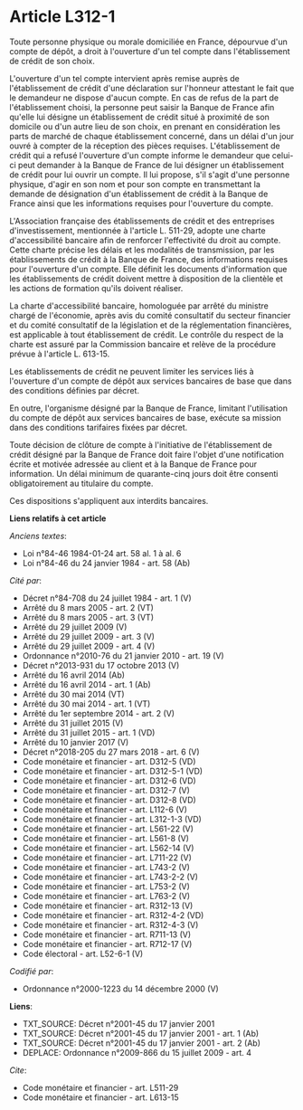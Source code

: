 # Article L312-1

Toute personne physique ou morale domiciliée en France, dépourvue d'un compte de dépôt, a droit à l'ouverture d'un tel compte
dans l'établissement de crédit de son choix.

L'ouverture d'un tel compte intervient après remise auprès de l'établissement de crédit d'une déclaration sur l'honneur
attestant le fait que le demandeur ne dispose d'aucun compte. En cas de refus de la part de l'établissement choisi, la
personne peut saisir la Banque de France afin qu'elle lui désigne un établissement de crédit situé à proximité de son
domicile ou d'un autre lieu de son choix, en prenant en considération les parts de marché de chaque établissement concerné,
dans un délai d'un jour ouvré à compter de la réception des pièces requises. L'établissement de crédit qui a refusé
l'ouverture d'un compte informe le demandeur que celui-ci peut demander à la Banque de France de lui désigner un
établissement de crédit pour lui ouvrir un compte. Il lui propose, s'il s'agit d'une personne physique, d'agir en son nom et
pour son compte en transmettant la demande de désignation d'un établissement de crédit à la Banque de France ainsi que les
informations requises pour l'ouverture du compte.

L'Association française des établissements de crédit et des entreprises d'investissement, mentionnée à l'article L. 511-29,
adopte une charte d'accessibilité bancaire afin de renforcer l'effectivité du droit au compte. Cette charte précise les
délais et les modalités de transmission, par les établissements de crédit à la Banque de France, des informations requises
pour l'ouverture d'un compte. Elle définit les documents d'information que les établissements de crédit doivent mettre à
disposition de la clientèle et les actions de formation qu'ils doivent réaliser. 

La charte d'accessibilité bancaire, homologuée par arrêté du ministre chargé de l'économie, après avis du comité consultatif
du secteur financier et du comité consultatif de la législation et de la réglementation financières, est applicable à tout
établissement de crédit. Le contrôle du respect de la charte est assuré par la Commission bancaire et relève de la procédure
prévue à l'article L. 613-15. 

Les établissements de crédit ne peuvent limiter les services liés à l'ouverture d'un compte de dépôt aux services bancaires
de base que dans des conditions définies par décret. 

En outre, l'organisme désigné par la Banque de France, limitant l'utilisation du compte de dépôt aux services bancaires de
base, exécute sa mission dans des conditions tarifaires fixées par décret. 

Toute décision de clôture de compte à l'initiative de l'établissement de crédit désigné par la Banque de France doit faire
l'objet d'une notification écrite et motivée adressée au client et à la Banque de France pour information. Un délai minimum
de quarante-cinq jours doit être consenti obligatoirement au titulaire du compte. 

Ces dispositions s'appliquent aux interdits bancaires.

**Liens relatifs à cet article**

_Anciens textes_:

  - Loi n°84-46 1984-01-24 art. 58 al. 1 à al. 6
  - Loi n°84-46 du 24 janvier 1984 - art. 58 (Ab)

_Cité par_:

  - Décret n°84-708 du 24 juillet 1984 - art. 1 (V)
  - Arrêté du 8 mars 2005 - art. 2 (VT)
  - Arrêté du 8 mars 2005 - art. 3 (VT)
  - Arrêté du 29 juillet 2009 (V)
  - Arrêté du 29 juillet 2009 - art. 3 (V)
  - Arrêté du 29 juillet 2009 - art. 4 (V)
  - Ordonnance n°2010-76 du 21 janvier 2010 - art. 19 (V)
  - Décret n°2013-931 du 17 octobre 2013 (V)
  - Arrêté du 16 avril 2014 (Ab)
  - Arrêté du 16 avril 2014 - art. 1 (Ab)
  - Arrêté du 30 mai 2014 (VT)
  - Arrêté du 30 mai 2014 - art. 1 (VT)
  - Arrêté du 1er septembre 2014 - art. 2 (V)
  - Arrêté du 31 juillet 2015 (V)
  - Arrêté du 31 juillet 2015 - art. 1 (VD)
  - Arrêté du 10 janvier 2017 (V)
  - Décret n°2018-205 du 27 mars 2018 - art. 6 (V)
  - Code monétaire et financier - art. D312-5 (VD)
  - Code monétaire et financier - art. D312-5-1 (VD)
  - Code monétaire et financier - art. D312-6 (VD)
  - Code monétaire et financier - art. D312-7 (V)
  - Code monétaire et financier - art. D312-8 (VD)
  - Code monétaire et financier - art. L112-6 (V)
  - Code monétaire et financier - art. L312-1-3 (VD)
  - Code monétaire et financier - art. L561-22 (V)
  - Code monétaire et financier - art. L561-8 (V)
  - Code monétaire et financier - art. L562-14 (V)
  - Code monétaire et financier - art. L711-22 (V)
  - Code monétaire et financier - art. L743-2 (V)
  - Code monétaire et financier - art. L743-2-2 (V)
  - Code monétaire et financier - art. L753-2 (V)
  - Code monétaire et financier - art. L763-2 (V)
  - Code monétaire et financier - art. R312-13 (V)
  - Code monétaire et financier - art. R312-4-2 (VD)
  - Code monétaire et financier - art. R312-4-3 (V)
  - Code monétaire et financier - art. R711-13 (V)
  - Code monétaire et financier - art. R712-17 (V)
  - Code électoral - art. L52-6-1 (V)

_Codifié par_:

  - Ordonnance n°2000-1223 du 14 décembre 2000 (V)

**Liens**:

  - TXT_SOURCE: Décret n°2001-45 du 17 janvier 2001
  - TXT_SOURCE: Décret n°2001-45 du 17 janvier 2001 - art. 1 (Ab)
  - TXT_SOURCE: Décret n°2001-45 du 17 janvier 2001 - art. 2 (Ab)
  - DEPLACE: Ordonnance n°2009-866 du 15 juillet 2009 - art. 4

_Cite_:

  - Code monétaire et financier - art. L511-29
  - Code monétaire et financier - art. L613-15
